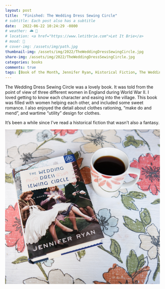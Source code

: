 ```yaml
---
layout: post
title:  "Finished: The Wedding Dress Sewing Circle"
# subtitle: Each post also has a subtitle
date:   2022-06-22 10:24:29 -0800
# weather: 🌥️ 🔆 
# location: <a href="https://www.letitbrie.com">Let It Brie</a>
# mood: 🥰 
# cover-img: /assets/img/path.jpg
thumbnail-img: /assets/img/2022/TheWeddingDressSewingCircle.jpg
share-img: /assets/img/2022/TheWeddingDressSewingCircle.jpg
categories: books
comments: true
tags: [Book of the Month, Jennifer Ryan, Historical Fiction, The Wedding Dress Sewing Circle, coffee ]
---
```


The Wedding Dress Sewing Circle was a lovely book. It was told from the point of view of three different women in England during World War II. I loved getting to know each character and easing into the village. This book was filled with women helping each other, and included some sweet romance. I also enjoyed the detail about clothes rationing, “make do and mend”, and wartime “utility” design for clothes. 

It’s been a while since I’ve read a historical fiction that wasn’t also a fantasy. 

![The Wedding Dress Sewing Circle](/assets/img/2022/TheWeddingDressSewingCircle.jpg)